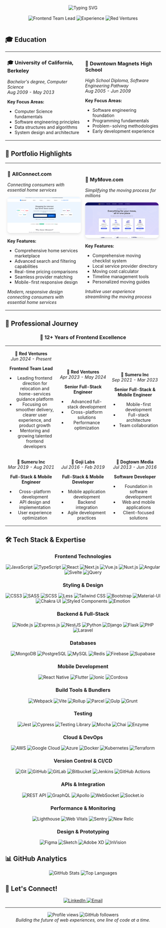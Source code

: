 <div align="center">
  <img src="https://readme-typing-svg.herokuapp.com?font=Fira+Code&size=30&duration=3000&pause=1000&color=2E86AB&center=true&vCenter=true&width=800&lines=Frontend+Team+Lead+%7C+12%2B+Years+Experience;Building+Amazing+Web+Experiences;Red+Ventures+%7C+AllConnect+%7C+MyMove" alt="Typing SVG" />
</div>

<br>

<div align="center">
  <img src="https://img.shields.io/badge/Frontend%20Team%20Lead-FF6B6B?style=for-the-badge&logo=github&logoColor=white" alt="Frontend Team Lead" />
  <img src="https://img.shields.io/badge/12%2B%20Years%20Experience-4ECDC4?style=for-the-badge&logo=code&logoColor=white" alt="Experience" />
  <img src="https://img.shields.io/badge/Red%20Ventures-FF6B6B?style=for-the-badge&logo=company&logoColor=white" alt="Red Ventures" />
</div>

<br>

## 🎓 Education

<div align="center">

<table>
<tr>
<td width="50%">

### 🎓 University of California, Berkeley
*Bachelor's degree, Computer Science*  
*Aug 2009 - May 2013*

**Key Focus Areas:**
- Computer Science fundamentals
- Software engineering principles
- Data structures and algorithms
- System design and architecture

</td>
<td width="50%">

### 🏫 Downtown Magnets High School
*High School Diploma, Software Engineering Pathway*  
*Aug 2005 - Jun 2009*

**Key Focus Areas:**
- Software engineering foundation
- Programming fundamentals
- Problem-solving methodologies
- Early development experience

</td>
</tr>
</table>

</div>


## 🌟 Portfolio Highlights

<div align="center">

<table>
<tr>
<td width="50%">

### 🏢 AllConnect.com
*Connecting consumers with essential home services*

<a href="https://allconnect.com" target="_blank">
<img src="./allconnect.com.png" alt="AllConnect.com Screenshot" width="100%" style="border-radius: 10px; box-shadow: 0 4px 8px rgba(0,0,0,0.1); cursor: pointer;" />
</a>

**Key Features:**
- Comprehensive home services marketplace
- Advanced search and filtering capabilities
- Real-time pricing comparisons
- Seamless provider matching
- Mobile-first responsive design

*Modern, responsive design connecting consumers with essential home services*

</td>
<td width="50%">

### 🚚 MyMove.com
*Simplifying the moving process for millions*

<a href="https://mymove.com" target="_blank">
<img src="./mymove.com.png" alt="MyMove.com Screenshot" width="100%" style="border-radius: 10px; box-shadow: 0 4px 8px rgba(0,0,0,0.1); cursor: pointer;" />
</a>

**Key Features:**
- Comprehensive moving checklist system
- Local service provider directory
- Moving cost calculator
- Timeline management tools
- Personalized moving guides

*Intuitive user experience streamlining the moving process*

</td>
</tr>
</table>

</div>

## 💼 Professional Journey

<div align="center">

### 🚀 **12+ Years of Frontend Excellence**

<table>
<tr>
<td align="center" width="33%">

**🏢 Red Ventures**  
*Jun 2024 - Present*

**Frontend Team Lead**
- Leading frontend direction for relocation and home-services guidance platform
- Focusing on smoother delivery, clearer user experience, and product growth
- Mentoring and growing talented frontend developers

</td>
<td align="center" width="33%">

**🏢 Red Ventures**  
*Apr 2023 - May 2024*

**Senior Full-Stack Engineer**
- Advanced full-stack development
- Cross-platform solutions
- Performance optimization

</td>
<td align="center" width="33%">

**🏢 Sumeru Inc**  
*Sep 2021 - Mar 2023*

**Senior Full-Stack & Mobile Engineer**
- Mobile-first development
- Full-stack architecture
- Team collaboration

</td>
</tr>
<tr>
<td align="center" width="33%">

**🏢 Sumeru Inc**  
*Mar 2019 - Aug 2021*

**Full-Stack & Mobile Engineer**
- Cross-platform development
- API design and implementation
- User experience optimization

</td>
<td align="center" width="33%">

**🏢 Goji Labs**  
*Jul 2016 - Feb 2019*

**Full-Stack & Mobile Developer**
- Mobile application development
- Backend integration
- Agile development practices

</td>
<td align="center" width="33%">

**🏢 Dogtown Media**  
*Jul 2013 - Jun 2016*

**Software Developer**
- Foundation in software development
- Web and mobile applications
- Client-focused solutions

</td>
</tr>
</table>

</div>


## 🛠️ Tech Stack & Expertise

<div align="center">

### Frontend Technologies
![JavaScript](https://img.shields.io/badge/JavaScript-F7DF1E?style=for-the-badge&logo=javascript&logoColor=black)
![TypeScript](https://img.shields.io/badge/TypeScript-007ACC?style=for-the-badge&logo=typescript&logoColor=white)
![React](https://img.shields.io/badge/React-20232A?style=for-the-badge&logo=react&logoColor=61DAFB)
![Next.js](https://img.shields.io/badge/Next.js-000000?style=for-the-badge&logo=next.js&logoColor=white)
![Vue.js](https://img.shields.io/badge/Vue.js-35495E?style=for-the-badge&logo=vue.js&logoColor=4FC08D)
![Nuxt.js](https://img.shields.io/badge/Nuxt.js-00C58E?style=for-the-badge&logo=nuxt.js&logoColor=white)
![Angular](https://img.shields.io/badge/Angular-DD0031?style=for-the-badge&logo=angular&logoColor=white)
![Svelte](https://img.shields.io/badge/Svelte-FF3E00?style=for-the-badge&logo=svelte&logoColor=white)
![jQuery](https://img.shields.io/badge/jQuery-0769AD?style=for-the-badge&logo=jquery&logoColor=white)

### Styling & Design
![CSS3](https://img.shields.io/badge/CSS3-1572B6?style=for-the-badge&logo=css3&logoColor=white)
![SASS](https://img.shields.io/badge/SASS-CC6699?style=for-the-badge&logo=sass&logoColor=white)
![SCSS](https://img.shields.io/badge/SCSS-CF649A?style=for-the-badge&logo=sass&logoColor=white)
![Less](https://img.shields.io/badge/Less-1D365D?style=for-the-badge&logo=less&logoColor=white)
![Tailwind CSS](https://img.shields.io/badge/Tailwind_CSS-38B2AC?style=for-the-badge&logo=tailwind-css&logoColor=white)
![Bootstrap](https://img.shields.io/badge/Bootstrap-7952B3?style=for-the-badge&logo=bootstrap&logoColor=white)
![Material-UI](https://img.shields.io/badge/Material--UI-0081CB?style=for-the-badge&logo=material-ui&logoColor=white)
![Chakra UI](https://img.shields.io/badge/Chakra--UI-319795?style=for-the-badge&logo=chakra-ui&logoColor=white)
![Styled Components](https://img.shields.io/badge/Styled_Components-DB7093?style=for-the-badge&logo=styled-components&logoColor=white)
![Emotion](https://img.shields.io/badge/Emotion-D36AC2?style=for-the-badge&logo=emotion&logoColor=white)

### Backend & Full-Stack
![Node.js](https://img.shields.io/badge/Node.js-339933?style=for-the-badge&logo=node.js&logoColor=white)
![Express.js](https://img.shields.io/badge/Express.js-000000?style=for-the-badge&logo=express&logoColor=white)
![NestJS](https://img.shields.io/badge/NestJS-E0234E?style=for-the-badge&logo=nestjs&logoColor=white)
![Python](https://img.shields.io/badge/Python-3776AB?style=for-the-badge&logo=python&logoColor=white)
![Django](https://img.shields.io/badge/Django-092E20?style=for-the-badge&logo=django&logoColor=white)
![Flask](https://img.shields.io/badge/Flask-000000?style=for-the-badge&logo=flask&logoColor=white)
![PHP](https://img.shields.io/badge/PHP-777BB4?style=for-the-badge&logo=php&logoColor=white)
![Laravel](https://img.shields.io/badge/Laravel-FF2D20?style=for-the-badge&logo=laravel&logoColor=white)

### Databases
![MongoDB](https://img.shields.io/badge/MongoDB-4EA94B?style=for-the-badge&logo=mongodb&logoColor=white)
![PostgreSQL](https://img.shields.io/badge/PostgreSQL-316192?style=for-the-badge&logo=postgresql&logoColor=white)
![MySQL](https://img.shields.io/badge/MySQL-00000F?style=for-the-badge&logo=mysql&logoColor=white)
![Redis](https://img.shields.io/badge/Redis-DC382D?style=for-the-badge&logo=redis&logoColor=white)
![Firebase](https://img.shields.io/badge/Firebase-FFCA28?style=for-the-badge&logo=firebase&logoColor=black)
![Supabase](https://img.shields.io/badge/Supabase-3ECF8E?style=for-the-badge&logo=supabase&logoColor=white)

### Mobile Development
![React Native](https://img.shields.io/badge/React_Native-20232A?style=for-the-badge&logo=react&logoColor=61DAFB)
![Flutter](https://img.shields.io/badge/Flutter-02569B?style=for-the-badge&logo=flutter&logoColor=white)
![Ionic](https://img.shields.io/badge/Ionic-3880FF?style=for-the-badge&logo=ionic&logoColor=white)
![Cordova](https://img.shields.io/badge/Cordova-35434F?style=for-the-badge&logo=apache-cordova&logoColor=white)

### Build Tools & Bundlers
![Webpack](https://img.shields.io/badge/Webpack-8DD6F9?style=for-the-badge&logo=webpack&logoColor=black)
![Vite](https://img.shields.io/badge/Vite-646CFF?style=for-the-badge&logo=vite&logoColor=white)
![Rollup](https://img.shields.io/badge/Rollup-EC4A3F?style=for-the-badge&logo=rollup.js&logoColor=white)
![Parcel](https://img.shields.io/badge/Parcel-FF6B6B?style=for-the-badge&logo=parcel&logoColor=white)
![Gulp](https://img.shields.io/badge/Gulp-CF4647?style=for-the-badge&logo=gulp&logoColor=white)
![Grunt](https://img.shields.io/badge/Grunt-FBA919?style=for-the-badge&logo=grunt&logoColor=white)

### Testing
![Jest](https://img.shields.io/badge/Jest-C21325?style=for-the-badge&logo=jest&logoColor=white)
![Cypress](https://img.shields.io/badge/Cypress-17202C?style=for-the-badge&logo=cypress&logoColor=white)
![Testing Library](https://img.shields.io/badge/Testing_Library-E33332?style=for-the-badge&logo=testing-library&logoColor=white)
![Mocha](https://img.shields.io/badge/Mocha-8D6748?style=for-the-badge&logo=mocha&logoColor=white)
![Chai](https://img.shields.io/badge/Chai-A30701?style=for-the-badge&logo=chai&logoColor=white)
![Enzyme](https://img.shields.io/badge/Enzyme-8A2BE2?style=for-the-badge&logo=enzyme&logoColor=white)

### Cloud & DevOps
![AWS](https://img.shields.io/badge/AWS-FF9900?style=for-the-badge&logo=amazon-aws&logoColor=white)
![Google Cloud](https://img.shields.io/badge/Google_Cloud-4285F4?style=for-the-badge&logo=google-cloud&logoColor=white)
![Azure](https://img.shields.io/badge/Azure-0078D4?style=for-the-badge&logo=microsoft-azure&logoColor=white)
![Docker](https://img.shields.io/badge/Docker-2496ED?style=for-the-badge&logo=docker&logoColor=white)
![Kubernetes](https://img.shields.io/badge/Kubernetes-326CE5?style=for-the-badge&logo=kubernetes&logoColor=white)
![Terraform](https://img.shields.io/badge/Terraform-7B42BC?style=for-the-badge&logo=terraform&logoColor=white)

### Version Control & CI/CD
![Git](https://img.shields.io/badge/Git-F05032?style=for-the-badge&logo=git&logoColor=white)
![GitHub](https://img.shields.io/badge/GitHub-181717?style=for-the-badge&logo=github&logoColor=white)
![GitLab](https://img.shields.io/badge/GitLab-FCA121?style=for-the-badge&logo=gitlab&logoColor=white)
![Bitbucket](https://img.shields.io/badge/Bitbucket-0052CC?style=for-the-badge&logo=bitbucket&logoColor=white)
![Jenkins](https://img.shields.io/badge/Jenkins-D24939?style=for-the-badge&logo=jenkins&logoColor=white)
![GitHub Actions](https://img.shields.io/badge/GitHub_Actions-2088FF?style=for-the-badge&logo=github-actions&logoColor=white)

### APIs & Integration
![REST API](https://img.shields.io/badge/REST_API-FF6B6B?style=for-the-badge&logo=api&logoColor=white)
![GraphQL](https://img.shields.io/badge/GraphQL-E10098?style=for-the-badge&logo=graphql&logoColor=white)
![Apollo](https://img.shields.io/badge/Apollo-311C87?style=for-the-badge&logo=apollo-graphql&logoColor=white)
![WebSocket](https://img.shields.io/badge/WebSocket-010101?style=for-the-badge&logo=socket.io&logoColor=white)
![Socket.io](https://img.shields.io/badge/Socket.io-010101?style=for-the-badge&logo=socket.io&logoColor=white)

### Performance & Monitoring
![Lighthouse](https://img.shields.io/badge/Lighthouse-F44B21?style=for-the-badge&logo=lighthouse&logoColor=white)
![Web Vitals](https://img.shields.io/badge/Web_Vitals-4285F4?style=for-the-badge&logo=google&logoColor=white)
![Sentry](https://img.shields.io/badge/Sentry-362D59?style=for-the-badge&logo=sentry&logoColor=white)
![New Relic](https://img.shields.io/badge/New_Relic-008C99?style=for-the-badge&logo=new-relic&logoColor=white)

### Design & Prototyping
![Figma](https://img.shields.io/badge/Figma-F24E1E?style=for-the-badge&logo=figma&logoColor=white)
![Sketch](https://img.shields.io/badge/Sketch-F7B500?style=for-the-badge&logo=sketch&logoColor=white)
![Adobe XD](https://img.shields.io/badge/Adobe_XD-FF61F6?style=for-the-badge&logo=adobe-xd&logoColor=white)
![InVision](https://img.shields.io/badge/InVision-FF3366?style=for-the-badge&logo=invision&logoColor=white)

</div>

## 📊 GitHub Analytics

<div align="center">
  <img src="https://github-readme-stats.vercel.app/api?username=jon-kawasaki&show_icons=true&theme=tokyonight&hide_border=true&count_private=true" alt="GitHub Stats" />
  <img src="https://github-readme-stats.vercel.app/api/top-langs/?username=jon-kawasaki&layout=compact&theme=tokyonight&hide_border=true&langs_count=8&exclude_repo=jon-kawasaki" alt="Top Languages" />
</div>


## 🌟 Let's Connect!

<div align="center">
  <a href="https://linkedin.com/in/jkwski" target="_blank">
    <img src="https://img.shields.io/badge/LinkedIn-0077B5?style=for-the-badge&logo=linkedin&logoColor=white" alt="LinkedIn" />
  </a>
  <a href="mailto:jonklein511@gmail.com">
    <img src="https://img.shields.io/badge/Email-D14836?style=for-the-badge&logo=gmail&logoColor=white" alt="Email" />
  </a>
</div>

---

<div align="center">
  <img src="https://komarev.com/ghpvc/?username=jon-kawasaki&label=Profile%20views&color=0e75b6&style=flat" alt="Profile views" />
  <img src="https://img.shields.io/github/followers/jon-kawasaki?label=Follow&style=social" alt="GitHub followers" />
</div>

<div align="center">
  <i>Building the future of web experiences, one line of code at a time.</i>
</div>
